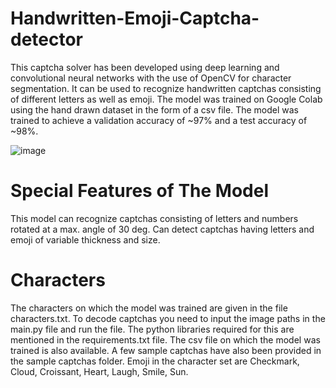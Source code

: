 # Handwritten-Emoji-Captcha-detector
This captcha solver has been developed using deep learning and convolutional neural networks with the use of OpenCV for character segmentation. 
It can be used to recognize handwritten captchas consisting of different letters as well as emoji. 
The model was trained on Google Colab using the hand drawn dataset in the form of a csv file. The model was trained to achieve a validation accuracy of 
~97% and a test accuracy of ~98%.

![image](https://user-images.githubusercontent.com/78314796/173179955-f411de3e-8e10-4683-bda1-a83ab3e36e4b.png)

# Special Features of The Model
This model can recognize captchas consisting of letters and numbers rotated at a max. angle of 30 deg.
Can detect captchas having letters and emoji of variable thickness and size.
# Characters
The characters on which the model was trained are given in the file characters.txt. To decode captchas you need to input the image paths in the main.py file and run the file. The python libraries required for this are mentioned in the requirements.txt file. The csv file on which the model was trained is also available. A few sample captchas have also been provided in the sample captchas folder.
Emoji in the character set are Checkmark, Cloud, Croissant, Heart, Laugh, Smile, Sun.
